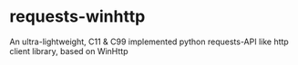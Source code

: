 # requests-winhttp
An ultra-lightweight, C11 & C99 implemented python requests-API like http client library, based on WinHttp
